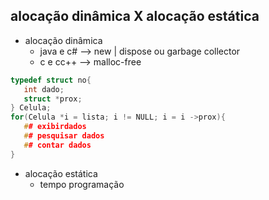 ## alocação dinâmica X alocação estática
* alocação dinâmica
    * java e c# --> new | dispose ou garbage collector 
    * c e cc++ --> malloc-free
```.c
typedef struct no{
   int dado;
   struct *prox;
} Celula;
for(Celula *i = lista; i != NULL; i = i ->prox){
   ## exibirdados
   ## pesquisar dados
   ## contar dados
} 
```
* alocação estática
  * tempo programação 
